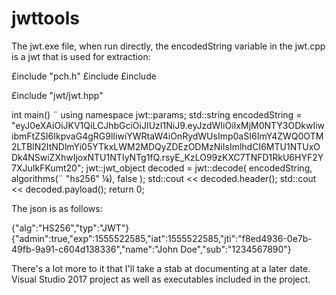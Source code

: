 # jwttools

The jwt.exe file, when run directly, the encodedString variable in the jwt.cpp is a jwt that is used for extraction:

£include "pch.h"
£include <iostream>
£include <vector>

£include "jwt/jwt.hpp"

int main()
¨
	using namespace jwt::params;
	std::string encodedString = "eyJ0eXAiOiJKV1QiLCJhbGciOiJIUzI1NiJ9.eyJzdWIiOiIxMjM0NTY3ODkwIiwibmFtZSI6IkpvaG4gRG9lIiwiYWRtaW4iOnRydWUsImp0aSI6ImY4ZWQ0OTM2LTBlN2ItNDlmYi05YTkxLWM2MDQyZDEzODMzNiIsImlhdCI6MTU1NTUxODk4NSwiZXhwIjoxNTU1NTIyNTg1fQ.rsyE_KzLO99zKXC7TNFD1RkU6HYF2Y7XJuIkFKumt20";
	jwt::jwt_object decoded = jwt::decode(
		encodedString,
		algorithms(¨ "hs256" ¼),
		false
	);
	std::cout << decoded.header();
	std::cout << decoded.payload();
	return 0;
  
The json is as follows:
  
{"alg":"HS256","typ":"JWT"}{"admin":true,"exp":1555522585,"iat":1555522585,"jti":"f8ed4936-0e7b-49fb-9a91-c604d138336","name":"John Doe","sub":"1234567890"}

There's a lot more to it that I'll take a stab at documenting at a later date. Visual Studio 2017 project as well as executables included in the project.
